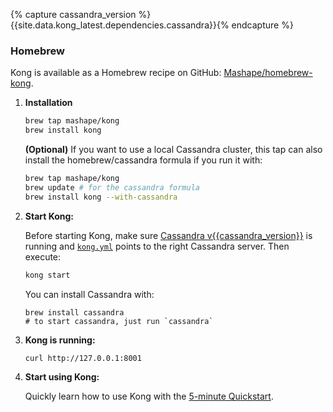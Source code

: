 {% capture cassandra_version %}{{site.data.kong_latest.dependencies.cassandra}}{% endcapture %}

### Homebrew

Kong is available as a Homebrew recipe on GitHub: [Mashape/homebrew-kong](https://github.com/Mashape/homebrew-kong).

1. **Installation**

    ```bash
    brew tap mashape/kong
    brew install kong
    ```

    **(Optional)** If you want to use a local Cassandra cluster, this tap can also install the homebrew/cassandra formula if you run it with:

    ```bash
    brew tap mashape/kong
    brew update # for the cassandra formula
    brew install kong --with-cassandra
    ```

2. **Start Kong:**

    Before starting Kong, make sure [Cassandra v{{cassandra_version}}](http://cassandra.apache.org/) is running and [`kong.yml`](/docs/{{site.data.kong_latest.version}}/configuration) points to the right Cassandra server. Then execute:

    ```bash
    kong start
    ```

    You can install Cassandra with:

    ```
    brew install cassandra
    # to start cassandra, just run `cassandra`
    ```

3. **Kong is running:**

    ```bash
    curl http://127.0.0.1:8001
    ```

4. **Start using Kong:**

    Quickly learn how to use Kong with the [5-minute Quickstart](/docs/{{site.data.kong_latest.version}}/getting-started/quickstart).